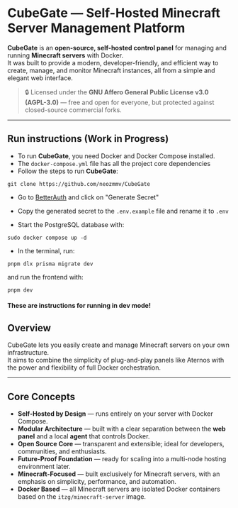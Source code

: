# CubeGate — Self-Hosted Minecraft Server Management Platform

**CubeGate** is an **open-source, self-hosted control panel** for managing and running **Minecraft servers** with Docker.  
It was built to provide a modern, developer-friendly, and efficient way to create, manage, and monitor Minecraft instances, all from a simple and elegant web interface.

> 🔒 Licensed under the **GNU Affero General Public License v3.0 (AGPL-3.0)** — free and open for everyone, but protected against closed-source commercial forks.

---

## Run instructions (Work in Progress)

- To run **CubeGate**, you need Docker and Docker Compose installed.
- The `docker-compose.yml` file has all the project core dependencies
- Follow the steps to run **CubeGate**:

```
git clone https://github.com/neozmmv/CubeGate
```

- Go to [BetterAuth](https://www.better-auth.com/docs/installation) and click on "Generate Secret"
- Copy the generated secret to the `.env.example` file and rename it to `.env`

- Start the PostgreSQL database with:

```
sudo docker compose up -d
```

- In the terminal, run:

```
pnpm dlx prisma migrate dev
```

and run the frontend with:

```
pnpm dev
```

#### These are instructions for running in dev mode!

## Overview

CubeGate lets you easily create and manage Minecraft servers on your own infrastructure.  
It aims to combine the simplicity of plug-and-play panels like Aternos with the power and flexibility of full Docker orchestration.

---

## Core Concepts

- **Self-Hosted by Design** — runs entirely on your server with Docker Compose.
- **Modular Architecture** — built with a clear separation between the **web panel** and a local **agent** that controls Docker.
- **Open Source Core** — transparent and extensible; ideal for developers, communities, and enthusiasts.
- **Future-Proof Foundation** — ready for scaling into a multi-node hosting environment later.
- **Minecraft-Focused** — built exclusively for Minecraft servers, with an emphasis on simplicity, performance, and automation.
- **Docker Based** — all Minecraft servers are isolated Docker containers based on the `itzg/minecraft-server` image.

